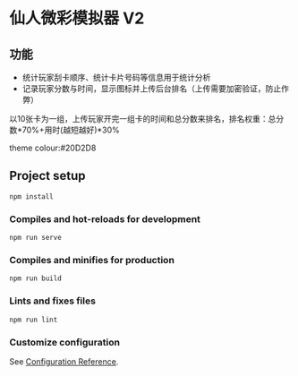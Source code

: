 # 仙人微彩模拟器 V2

## 功能
 - 统计玩家刮卡顺序、统计卡片号码等信息用于统计分析
 - 记录玩家分数与时间，显示图标并上传后台排名（上传需要加密验证，防止作弊）

以10张卡为一组，上传玩家开完一组卡的时间和总分数来排名，排名权重：总分数\*70%+用时(越短越好)\*30%

theme colour:#20D2D8

## Project setup
```
npm install
```

### Compiles and hot-reloads for development
```
npm run serve
```

### Compiles and minifies for production
```
npm run build
```

### Lints and fixes files
```
npm run lint
```

### Customize configuration
See [Configuration Reference](https://cli.vuejs.org/config/).
